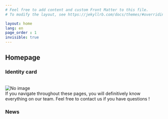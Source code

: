 ```yaml
---
# Feel free to add content and custom Front Matter to this file.
# To modify the layout, see https://jekyllrb.com/docs/themes/#overriding-theme-defaults

layout: home
lang: en
page_order : 1
invisible: true
---
```

## Homepage

### Identity card
<br>
<img src="https://www.umr-lastig.fr/strudel/assets/images/graphical_abstract_en.png" alt="No image"/><br>
If you navigate throughout these pages, you will definitively know everything on our team. Feel free to contact us if you have questions !
<br>

### News
